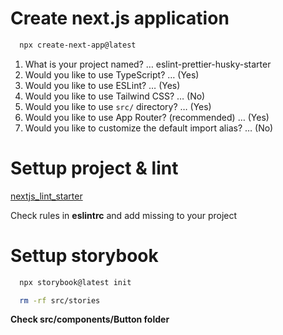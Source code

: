 # Create next.js application

```bash
  npx create-next-app@latest
```

1. What is your project named? … eslint-prettier-husky-starter
2. Would you like to use TypeScript? … (Yes)
3. Would you like to use ESLint? … (Yes)
4. Would you like to use Tailwind CSS? … (No)
5. Would you like to use `src/` directory? … (Yes)
6. Would you like to use App Router? (recommended) … (Yes)
7. Would you like to customize the default import alias? … (No)

# Settup project & lint

[nextjs_lint_starter](https://github.com/alx8r/nextjs_lint_starter)

Check rules in **eslintrc** and add missing to your project

# Settup storybook

```bash
  npx storybook@latest init
```

```bash
  rm -rf src/stories
```

**Check src/components/Button folder**


